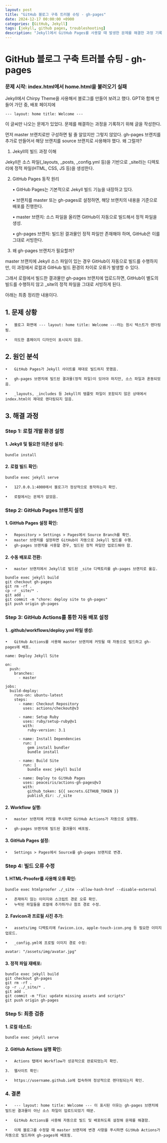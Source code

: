 ```yaml
---
layout: post
title: "GitHub 블로그 구축 트러블 슈팅 - gh-pages"
date: 2024-12-17 00:00:00 +0900
categories: [GitHub, Jekyll]
tags: [jekyll, github pages, troubleshooting]
description: "Jekyll에서 GitHub Pages를 사용할 때 발생한 문제를 해결한 과정 기록"
---
```


# GitHub 블로그 구축 트러블 슈팅 - gh-pages

### 문제 시작: index.html에서 home.html을 불러오기 실패

Jekyll에서 Chirpy Theme을 사용해서 블로그를 만들어 보려고 했다. GPT와 함께 만들어 가던 중, 배포 페이지에
```
--- layout: home title: Welcome ---
```
이 글씨만 나오는 문제가 있었다. 문제를 해결하는 과정을 기록하기 위해 글을 작성한다.

먼저 master 브랜치로만 구성하면 될 줄 알았지만 그렇지 않았다. gh-pages 브랜치를 추가로 만들어서 해당 브랜치를 source 브랜치로 사용해야 했다. 왜 그럴까?

1.	Jekyll의 빌드 과정 이해

Jekyll은 소스 파일(_layouts, _posts, _config.yml 등)을 기반으로 _site라는 디렉토리에 정적 파일(HTML, CSS, JS 등)을 생성한다.

2.	GitHub Pages 동작 원리

	•	GitHub Pages는 기본적으로 Jekyll 빌드 기능을 내장하고 있다.

	•	브랜치를 master 또는 gh-pages로 설정하면, 해당 브랜치의 내용을 기준으로 배포를 진행한다.

	•	master 브랜치: 소스 파일을 올리면 GitHub이 자동으로 빌드해서 정적 파일을 생성.

	•	gh-pages 브랜치: 빌드된 결과물인 정적 파일만 존재해야 하며, GitHub은 이를 그대로 서빙한다.

3.	왜 gh-pages 브랜치가 필요할까?

master 브랜치에 Jekyll 소스 파일이 있는 경우 GitHub이 자동으로 빌드를 수행하지만, 이 과정에서 로컬과 GitHub 빌드 환경의 차이로 오류가 발생할 수 있다.

그래서 로컬에서 빌드한 결과물만 gh-pages 브랜치에 업로드하면, GitHub이 별도의 빌드를 수행하지 않고 _site의 정적 파일을 그대로 서빙하게 된다.


아래는 최종 정리한 내용이다.

## 1. 문제 상황

	•	블로그 화면에 --- layout: home title: Welcome ---라는 원시 텍스트가 렌더링됨.

	•	의도한 홈페이지 디자인이 표시되지 않음.

## 2. 원인 분석

	•	GitHub Pages가 Jekyll 사이트를 제대로 빌드하지 못했음.

	•	gh-pages 브랜치에 빌드된 결과물(정적 파일)이 있어야 하지만, 소스 파일과 혼동되었음.

	•	_layouts, _includes 등 Jekyll의 템플릿 파일이 포함되지 않은 상태에서 index.html이 제대로 렌더링되지 않음.

## 3. 해결 과정

### Step 1: 로컬 개발 환경 설정

#### 1.	Jekyll 및 필요한 의존성 설치:
```
bundle install
```

#### 2.	로컬 빌드 확인:
```
bundle exec jekyll serve
```
	•	127.0.0.1:4000에서 블로그가 정상적으로 동작하는지 확인.

	•	로컬에서는 문제가 없었음.

### Step 2: GitHub Pages 브랜치 설정

#### 1.	GitHub Pages 설정 확인:
	•	Repository > Settings > Pages에서 Source Branch를 확인.
	•	master 브랜치를 설정하면 GitHub이 자동으로 Jekyll 빌드를 수행.
	•	gh-pages 브랜치를 사용할 경우, 빌드된 정적 파일만 업로드해야 함.
#### 2.	수동 배포로 전환:
	•	master 브랜치에서 Jekyll로 빌드된 _site 디렉토리를 gh-pages 브랜치로 옮김.

```
bundle exec jekyll build
git checkout gh-pages
git rm -rf .
cp -r _site/* .
git add .
git commit -m "chore: deploy site to gh-pages"
git push origin gh-pages
```

### Step 3: GitHub Actions를 통한 자동 배포 설정

#### 1. .github/workflows/deploy.yml 파일 생성:

	•	GitHub Actions를 사용해 master 브랜치에 커밋될 때 자동으로 빌드하고 gh-pages에 배포.
```
name: Deploy Jekyll Site

on:
  push:
    branches:
      - master

jobs:
  build-deploy:
    runs-on: ubuntu-latest
    steps:
      - name: Checkout Repository
        uses: actions/checkout@v3

      - name: Setup Ruby
        uses: ruby/setup-ruby@v1
        with:
          ruby-version: 3.1

      - name: Install Dependencies
        run: |
          gem install bundler
          bundle install

      - name: Build Site
        run: |
          bundle exec jekyll build

      - name: Deploy to GitHub Pages
        uses: peaceiris/actions-gh-pages@v3
        with:
          github_token: ${{ secrets.GITHUB_TOKEN }}
          publish_dir: ./_site
```

#### 2.	Workflow 실행:

	•	master 브랜치에 커밋을 푸시하면 GitHub Actions가 자동으로 실행됨.

	•	gh-pages 브랜치에 빌드된 결과물이 배포됨.

#### 3.	GitHub Pages 설정:

	•	Settings > Pages에서 Source를 gh-pages 브랜치로 변경.

### Step 4: 빌드 오류 수정
#### 1.	HTML-Proofer를 사용해 오류 확인:
```
bundle exec htmlproofer ./_site --allow-hash-href --disable-external
```

	•	존재하지 않는 이미지와 스크립트 경로 오류 확인.
	•	누락된 파일들을 로컬에 추가하거나 참조 경로 수정.

#### 2.	Favicon과 프로필 사진 추가:

	•	assets/img 디렉토리에 favicon.ico, apple-touch-icon.png 등 필요한 이미지 업로드.

	•	_config.yml에 프로필 이미지 경로 수정:

```
avatar: "/assets/img/avatar.jpg"
```

#### 3.	정적 파일 재배포:
```
bundle exec jekyll build
git checkout gh-pages
git rm -rf .
cp -r ../_site/* .
git add .
git commit -m "fix: update missing assets and scripts"
git push origin gh-pages
```
### Step 5: 최종 검증
#### 1.	로컬 테스트:
```
bundle exec jekyll serve
```

#### 2.	GitHub Actions 실행 확인:
	•	Actions 탭에서 Workflow가 성공적으로 완료되었는지 확인.

	3.	웹사이트 확인:

	•	https://username.github.io에 접속하여 정상적으로 렌더링되는지 확인.

### 4. 결론

	•	--- layout: home title: Welcome --- 이 표시된 이유는 gh-pages 브랜치에 빌드된 결과물이 아닌 소스 파일이 업로드되었기 때문.

	•	GitHub Actions를 사용해 자동으로 빌드 및 배포하도록 설정해 문제를 해결함.

	•	이제 블로그를 수정할 때 master 브랜치에 변경 사항을 푸시하면 GitHub Actions가 자동으로 빌드하여 gh-pages에 배포됨.